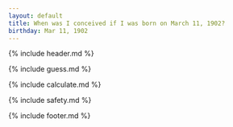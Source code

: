 ```yaml
---
layout: default
title: When was I conceived if I was born on March 11, 1902?
birthday: Mar 11, 1902
---
```


{% include header.md %}

{% include guess.md %}

{% include calculate.md %}

{% include safety.md %}

{% include footer.md %}



